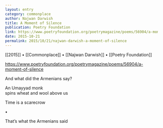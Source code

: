 ```yaml
---
layout: entry
category: commonplace
author: Najwan Darwish
title: A Moment of Silence
publication: Poetry Foundation
link: https://www.poetryfoundation.org/poetrymagazine/poems/56904/a-moment-of-silence
date: 2015-10-21
permalink: 2015/10/21/najwan-darwish-a-moment-of-silence
---
```


[[2015]] • [[Commonplace]] • [[Najwan Darwish]] • [[Poetry Foundation]]

https://www.poetryfoundation.org/poetrymagazine/poems/56904/a-moment-of-silence

And what did the Armenians say?

An Umayyad monk
<br>spins wheat and wool above us

Time is a scarecrow

•

That’s what the Armenians said